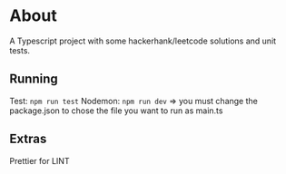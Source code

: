 # About

A Typescript project with some hackerhank/leetcode solutions and unit tests.


## Running

Test: ```npm run test```
Nodemon: ```npm run dev``` => you must change the package.json to chose the file you want to run as main.ts

## Extras

Prettier for LINT
